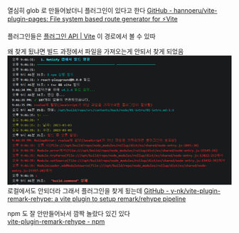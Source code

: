 열심히 glob 로 만들어놨더니
플러그인이 있다고 한다
[GitHub - hannoeru/vite-plugin-pages: File system based route generator for ⚡️Vite](https://github.com/hannoeru/vite-plugin-pages)

플러그인들은 [플러그인 API | Vite](https://vitejs-kr.github.io/guide/api-plugin.html)
이 경로에서 볼 수 있따

왜 찾게 됬냐면 빌드 과정에서 파일을 가져오는게 안되서 찾게 되었음
![](file/vite-plugin-pages.png)
로컬에서도 안되더라
그래서 플러그인을 찾게 됬는데
[GitHub - y-nk/vite-plugin-remark-rehype: a vite plugin to setup remark/rehype pipeline](https://github.com/y-nk/vite-plugin-remark-rehype)

npm 도 잘 안만들어놔서 깜짝 놀랐다
있긴 있다\
[vite-plugin-remark-rehype - npm](https://www.npmjs.com/package/vite-plugin-remark-rehype)